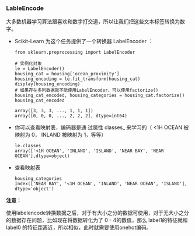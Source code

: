 ###  LableEncode

大多数机器学习算法跟喜欢和数字打交道，所以让我们把这些文本标签转换为数字。

*   Scikit-Learn 为这个任务提供了一个转换器 LabelEncoder ：

        from sklearn.preprocessing import LabelEncoder

        # 实例化对象
        le = LabelEncoder()
        housing_cat = housing['ocean_proximity']
        housing_encoding = le.fit_transform(housing_cat)
        display(housing_encoding)
        # 如果存在多列数据就不能使用LabelEncoder，可以使用factorize()
        housing_cat_encoded, housing_categories = housing_cat.factorize()
        housing_cat_encoded

        array([3, 3, 3, ..., 1, 1, 1])
        array([0, 0, 0, ..., 2, 2, 2], dtype=int64)


*   你可以查看映射表，编码器是通 过属性 classes_ 来学习的（ <1H OCEAN 被映射为 0， INLAND 被映射为 1，等等）

        le.classes_
        array(['<1H OCEAN', 'INLAND', 'ISLAND', 'NEAR BAY', 'NEAR OCEAN'],dtype=object)

*   查看映射表

        housing_categories
        Index(['NEAR BAY', '<1H OCEAN', 'INLAND', 'NEAR OCEAN', 'ISLAND'], dtype='object')


__注意：__ 

使用labelencode转换数据之后，对于有大小之分的数据可使用，对于无大小之分的数据存在问题，比如现在将数据转化为了 0 - 4的数值，那么 label1的特征就和label0 的特征距离近，所以相似，此时就需要使用onehot编码。